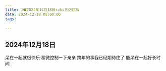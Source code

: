 ```yaml
---
title: J🕊️2024年12月18日suki日记存档
date: 2024-12-18 00:00:00
tags:

---
```


## 2024年12月18日

呆在一起就很快乐
稍微控制一下亲亲
跨年的事我已经期待住了
能呆在一起好长时间
